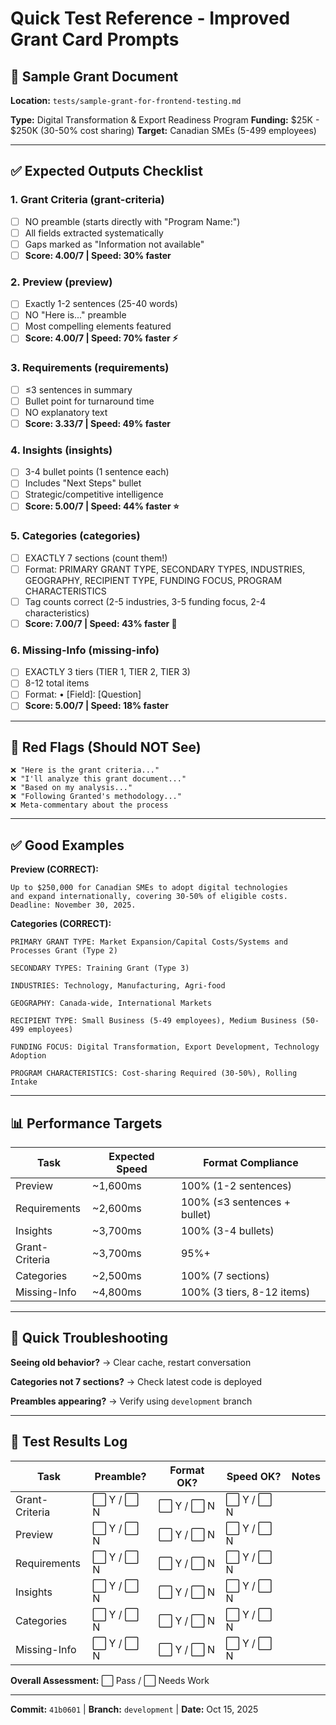 # Quick Test Reference - Improved Grant Card Prompts

## 📄 Sample Grant Document
**Location:** `tests/sample-grant-for-frontend-testing.md`

**Type:** Digital Transformation & Export Readiness Program
**Funding:** $25K - $250K (30-50% cost sharing)
**Target:** Canadian SMEs (5-499 employees)

---

## ✅ Expected Outputs Checklist

### 1. Grant Criteria (grant-criteria)
- [ ] NO preamble (starts directly with "Program Name:")
- [ ] All fields extracted systematically
- [ ] Gaps marked as "Information not available"
- [ ] **Score: 4.00/7 | Speed: 30% faster**

### 2. Preview (preview)
- [ ] Exactly 1-2 sentences (25-40 words)
- [ ] NO "Here is..." preamble
- [ ] Most compelling elements featured
- [ ] **Score: 4.00/7 | Speed: 70% faster ⚡**

### 3. Requirements (requirements)
- [ ] ≤3 sentences in summary
- [ ] Bullet point for turnaround time
- [ ] NO explanatory text
- [ ] **Score: 3.33/7 | Speed: 49% faster**

### 4. Insights (insights)
- [ ] 3-4 bullet points (1 sentence each)
- [ ] Includes "Next Steps" bullet
- [ ] Strategic/competitive intelligence
- [ ] **Score: 5.00/7 | Speed: 44% faster ⭐**

### 5. Categories (categories)
- [ ] EXACTLY 7 sections (count them!)
- [ ] Format: PRIMARY GRANT TYPE, SECONDARY TYPES, INDUSTRIES, GEOGRAPHY, RECIPIENT TYPE, FUNDING FOCUS, PROGRAM CHARACTERISTICS
- [ ] Tag counts correct (2-5 industries, 3-5 funding focus, 2-4 characteristics)
- [ ] **Score: 7.00/7 | Speed: 43% faster 🎯**

### 6. Missing-Info (missing-info)
- [ ] EXACTLY 3 tiers (TIER 1, TIER 2, TIER 3)
- [ ] 8-12 total items
- [ ] Format: • [Field]: [Question]
- [ ] **Score: 5.00/7 | Speed: 18% faster**

---

## 🚫 Red Flags (Should NOT See)

```
❌ "Here is the grant criteria..."
❌ "I'll analyze this grant document..."
❌ "Based on my analysis..."
❌ "Following Granted's methodology..."
❌ Meta-commentary about the process
```

---

## ✅ Good Examples

**Preview (CORRECT):**
```
Up to $250,000 for Canadian SMEs to adopt digital technologies
and expand internationally, covering 30-50% of eligible costs.
Deadline: November 30, 2025.
```

**Categories (CORRECT):**
```
PRIMARY GRANT TYPE: Market Expansion/Capital Costs/Systems and Processes Grant (Type 2)

SECONDARY TYPES: Training Grant (Type 3)

INDUSTRIES: Technology, Manufacturing, Agri-food

GEOGRAPHY: Canada-wide, International Markets

RECIPIENT TYPE: Small Business (5-49 employees), Medium Business (50-499 employees)

FUNDING FOCUS: Digital Transformation, Export Development, Technology Adoption

PROGRAM CHARACTERISTICS: Cost-sharing Required (30-50%), Rolling Intake
```

---

## 📊 Performance Targets

| Task | Expected Speed | Format Compliance |
|------|----------------|-------------------|
| Preview | ~1,600ms | 100% (1-2 sentences) |
| Requirements | ~2,600ms | 100% (≤3 sentences + bullet) |
| Insights | ~3,700ms | 100% (3-4 bullets) |
| Grant-Criteria | ~3,700ms | 95%+ |
| Categories | ~2,500ms | 100% (7 sections) |
| Missing-Info | ~4,800ms | 100% (3 tiers, 8-12 items) |

---

## 🐛 Quick Troubleshooting

**Seeing old behavior?**
→ Clear cache, restart conversation

**Categories not 7 sections?**
→ Check latest code is deployed

**Preambles appearing?**
→ Verify using `development` branch

---

## 📝 Test Results Log

| Task | Preamble? | Format OK? | Speed OK? | Notes |
|------|-----------|------------|-----------|-------|
| Grant-Criteria | ⬜ Y / ⬜ N | ⬜ Y / ⬜ N | ⬜ Y / ⬜ N | |
| Preview | ⬜ Y / ⬜ N | ⬜ Y / ⬜ N | ⬜ Y / ⬜ N | |
| Requirements | ⬜ Y / ⬜ N | ⬜ Y / ⬜ N | ⬜ Y / ⬜ N | |
| Insights | ⬜ Y / ⬜ N | ⬜ Y / ⬜ N | ⬜ Y / ⬜ N | |
| Categories | ⬜ Y / ⬜ N | ⬜ Y / ⬜ N | ⬜ Y / ⬜ N | |
| Missing-Info | ⬜ Y / ⬜ N | ⬜ Y / ⬜ N | ⬜ Y / ⬜ N | |

**Overall Assessment:** ⬜ Pass / ⬜ Needs Work

---

**Commit:** `41b0601` | **Branch:** `development` | **Date:** Oct 15, 2025
